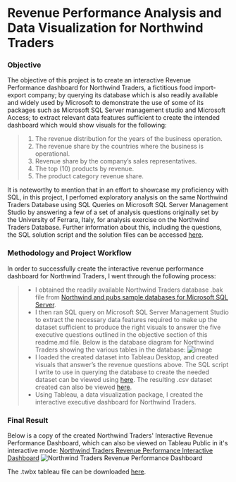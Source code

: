 # Revenue Performance Analysis and Data Visualization for Northwind Traders

### Objective
The objective of this project is to create an interactive Revenue Performance dashboard for Northwind Traders, a fictitious food import-export company; by querying its database which is also readily available and widely used by Microsoft to demonstrate the use of some of its packages such as Microsoft SQL Server management studio and Microsoft Access; to extract relevant data features sufficient to create the intended dashboard which would show visuals for the following:
> 1. The revenue distribution for the years of the business operation.
> 2. The revenue share by the countries where the business is operational.
> 3. Revenue share by the company’s sales representatives.
> 4. The top (10) products by revenue.
> 5. The product category revenue share.

It is noteworthy to mention that in an effort to showcase my proficiency with SQL, in this project, I perfomed exploratory analysis on the same Northwind Traders Database using SQL Queries on Microsoft SQL Server Management Studio by answering a few of a set of analysis questions originally set by the University of Ferrara, Italy, for analysis exercise on the Northwind Traders Database. Further information about this, including the questions, the SQL solution script and the solution files can be accessed [here](https://github.com/arovo-ds/Analysis-for-Northwind-Traders/tree/main/SQL%20query%20exercise%20and%20solutions).

### Methodology and Project Workflow
In order to successfully create the interactive revenue performance dashboard for Northwind Traders, I went through the following process:
> -	I obtained the readily available Northwind Traders database .bak file from [Northwind and pubs sample databases for Microsoft SQL Server](https://github.com/microsoft/sql-server-samples/tree/master/samples/databases/northwind-pubs).
> - I then ran SQL query on Microsoft SQL Server Management Studio to extract the necessary data features required to make up the dataset sufficient to produce the right visuals to answer the five executive questions outlined in the objective section of this readme.md file.
Below is the database diagram for Northwind Traders showing the various tables in the database:
![image](https://user-images.githubusercontent.com/90056014/224892945-729e76fd-8c8d-4404-bc35-9159d8e37ed5.png)
> - I loaded the created dataset into Tableau Desktop, and created visuals that answer’s the revenue questions above.
The SQL script I write to use in querying the database to create the needed dataset can be viewed using [here](https://github.com/arovo-ds/Analysis-for-Northwind-Traders/blob/main/SQL%20%20Database%20Query%20Script/SQL%20Query%20for%20Northwind%20Traders%20Database.sql).
The resulting .csv dataset created can also be viewed [here](https://github.com/arovo-ds/Analysis-for-Northwind-Traders/blob/main/SQL%20%20Database%20Query%20Script/Northwind%20Sales%20Dataset.csv).
> - Using Tableau, a data visualization package, I created the interactive executive dashboard for Northwind Traders.

### Final Result
Below is a copy of the created Northwind Traders' Interactive Revenue Performance Dashboard, which can also be viewed on Tableau Public in it's interactive mode: [Northwind Traders Revenue Performance Interactive Dashboard](https://public.tableau.com/app/profile/precious.arovo/viz/NorthwindTradersRevenuePerformanceDashboard/NorthwindTradersRevenuePerformanceDashboard)
![Northwind Traders Revenue Performance Dashboard](https://user-images.githubusercontent.com/90056014/226175859-c8945000-4849-4fdf-ab12-a555a2c01f93.png)

The .twbx tableau file can be downloaded [here](https://github.com/arovo-ds/Revenue-Performance-Analysis-for-Northwind-Traders/blob/main/Tableau%20File/Northwind%20Traders%20Revenue%20Performance%20Dashboard.twbx).
